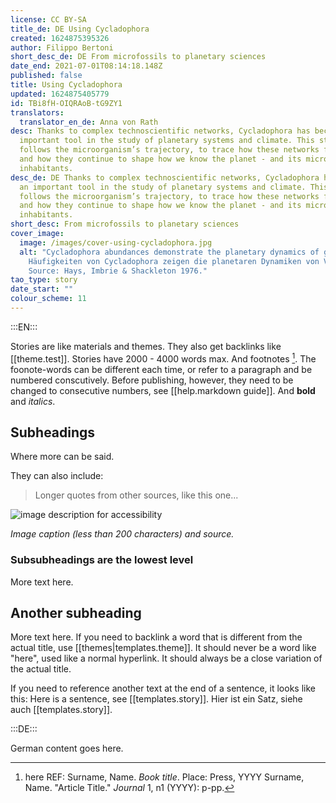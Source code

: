 ```yaml
---
license: CC BY-SA
title_de: DE Using Cycladophora
created: 1624875395326
author: Filippo Bertoni
short_desc_de: DE From microfossils to planetary sciences
date_end: 2021-07-01T08:14:18.148Z
published: false
title: Using Cycladophora
updated: 1624875405779
id: TBi8fH-OIQRAoB-tG9ZY1
translators:
  translator_en_de: Anna von Rath
desc: Thanks to complex technoscientific networks, Cycladophora has become an
  important tool in the study of planetary systems and climate. This story
  follows the microorganism’s trajectory, to trace how these networks formed,
  and how they continue to shape how we know the planet - and its microbial
  inhabitants.
desc_de: DE Thanks to complex technoscientific networks, Cycladophora has become
  an important tool in the study of planetary systems and climate. This story
  follows the microorganism’s trajectory, to trace how these networks formed,
  and how they continue to shape how we know the planet - and its microbial
  inhabitants.
short_desc: From microfossils to planetary sciences
cover_image:
  image: /images/cover-using-cycladophora.jpg
  alt: "Cycladophora abundances demonstrate the planetary dynamics of glaciations.
    Häufigkeiten von Cycladophora zeigen die planetaren Dynamiken von Vereisung.
    Source: Hays, Imbrie & Shackleton 1976."
tao_type: story
date_start: ""
colour_scheme: 11
---
```



:::EN:::

Stories are like materials and themes. They also get backlinks like [[theme.test]]. Stories have 2000 - 4000 words max.
And footnotes [^footnote1]. The foonote-words can be different each time, or refer to a paragraph and be numbered conscutively. Before publishing, however, they need to be changed to consecutive numbers, see [[help.markdown guide]].
And **bold** and _italics_.

## Subheadings

Where more can be said.

They can also include:
>Longer quotes from other sources, like this one...

![image description for accessibility](/images/example/MfN-HBSB-Nr97.png)

_Image caption (less than 200 characters) and source._

<!-- Notes for us -->

### Subsubheadings are the lowest level

More text here.

## Another subheading

More text here. If you need to backlink a word that is different from the actual title, use [[themes|templates.theme]]. It should never be a word like "here", used like a normal hyperlink. It should always be a close variation of the actual title.

If you need to reference another text at the end of a sentence, it looks like this: Here is a sentence, see [[templates.story]].
Hier ist ein Satz, siehe auch [[templates.story]].

[^footnote1]: here REF: Surname, Name. _Book title_. Place: Press, YYYY
Surname, Name. "Article Title." _Journal_ 1, n1 (YYYY): p-pp.

:::DE:::

German content goes here.
